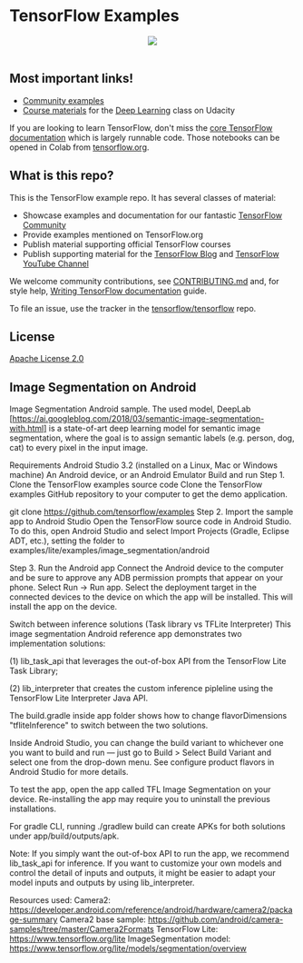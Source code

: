 # TensorFlow Examples

<div align="center">
  <img src="https://www.tensorflow.org/images/tf_logo_social.png" /><br /><br />
</div>

<h2>Most important links!</h2>

* [Community examples](./community)
* [Course materials](./courses/udacity_deep_learning) for the [Deep Learning](https://www.udacity.com/course/deep-learning--ud730) class on Udacity

If you are looking to learn TensorFlow, don't miss the
[core TensorFlow documentation](http://github.com/tensorflow/docs)
which is largely runnable code.
Those notebooks can be opened in Colab from
[tensorflow.org](https://tensorflow.org).

<h2>What is this repo?</h2>

This is the TensorFlow example repo.  It has several classes of material:

* Showcase examples and documentation for our fantastic [TensorFlow Community](https://tensorflow.org/community)
* Provide examples mentioned on TensorFlow.org
* Publish material supporting official TensorFlow courses
* Publish supporting material for the [TensorFlow Blog](https://blog.tensorflow.org) and [TensorFlow YouTube Channel](https://youtube.com/tensorflow)

We welcome community contributions, see [CONTRIBUTING.md](CONTRIBUTING.md) and, for style help,
[Writing TensorFlow documentation](https://www.tensorflow.org/community/contribute/docs_style)
guide.

To file an issue, use the tracker in the
[tensorflow/tensorflow](https://github.com/tensorflow/tensorflow/issues/new?template=20-documentation-issue.md) repo.

## License

[Apache License 2.0](LICENSE)


## Image Segmentation on Android
Image Segmentation Android sample.
The used model, DeepLab [https://ai.googleblog.com/2018/03/semantic-image-segmentation-with.html] is a state-of-art deep learning model for semantic image segmentation, where the goal is to assign semantic labels (e.g. person, dog, cat) to every pixel in the input image.

Requirements
Android Studio 3.2 (installed on a Linux, Mac or Windows machine)
An Android device, or an Android Emulator
Build and run
Step 1. Clone the TensorFlow examples source code
Clone the TensorFlow examples GitHub repository to your computer to get the demo application.

git clone https://github.com/tensorflow/examples
Step 2. Import the sample app to Android Studio
Open the TensorFlow source code in Android Studio. To do this, open Android Studio and select Import Projects (Gradle, Eclipse ADT, etc.), setting the folder to examples/lite/examples/image_segmentation/android

Step 3. Run the Android app
Connect the Android device to the computer and be sure to approve any ADB permission prompts that appear on your phone. Select Run -> Run app. Select the deployment target in the connected devices to the device on which the app will be installed. This will install the app on the device.

Switch between inference solutions (Task library vs TFLite Interpreter)
This image segmentation Android reference app demonstrates two implementation solutions:

(1) lib_task_api that leverages the out-of-box API from the TensorFlow Lite Task Library;

(2) lib_interpreter that creates the custom inference pipleline using the TensorFlow Lite Interpreter Java API.

The build.gradle inside app folder shows how to change flavorDimensions "tfliteInference" to switch between the two solutions.

Inside Android Studio, you can change the build variant to whichever one you want to build and run — just go to Build > Select Build Variant and select one from the drop-down menu. See configure product flavors in Android Studio for more details.

To test the app, open the app called TFL Image Segmentation on your device. Re-installing the app may require you to uninstall the previous installations.

For gradle CLI, running ./gradlew build can create APKs for both solutions under app/build/outputs/apk.

Note: If you simply want the out-of-box API to run the app, we recommend lib_task_api for inference. If you want to customize your own models and control the detail of inputs and outputs, it might be easier to adapt your model inputs and outputs by using lib_interpreter.

Resources used:
Camera2: https://developer.android.com/reference/android/hardware/camera2/package-summary
Camera2 base sample: https://github.com/android/camera-samples/tree/master/Camera2Formats
TensorFlow Lite: https://www.tensorflow.org/lite
ImageSegmentation model: https://www.tensorflow.org/lite/models/segmentation/overview
